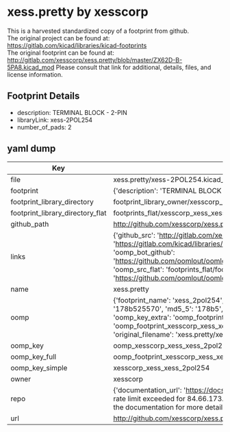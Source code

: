# xess.pretty by xesscorp  
This is a harvested standardized copy of a footprint from github.  
The original project can be found at:  
https://gitlab.com/kicad/libraries/kicad-footprints  
The original footprint can be found at:
http://gitlab.com/xesscorp/xess.pretty/blob/master/ZX62D-B-5PA8.kicad_mod
Please consult that link for additional, details, files, and license information.  
## Footprint Details
* description: TERMINAL BLOCK - 2-PIN  
* libraryLink: xess-2POL254  
* number_of_pads: 2  
## yaml dump  
| Key | Value |  
| --- | --- |  
| file | xess.pretty/xess-2POL254.kicad_mod |  
| footprint | {'description': 'TERMINAL BLOCK - 2-PIN', 'libraryLink': 'xess-2POL254', 'number_of_pads': 2} |  
| footprint_library_directory | footprint_library_owner/xesscorp_xess.pretty |  
| footprint_library_directory_flat | footprints_flat/xesscorp_xess_xess_2pol254/working |  
| github_path | http://github.com/xesscorp/xess.pretty/blob/master/xess-2POL254.kicad_mod |  
| links | {'github_src': 'http://gitlab.com/xesscorp/xess.pretty/blob/master/ZX62D-B-5PA8.kicad_mod', 'github_src_repo': 'https://gitlab.com/kicad/libraries/kicad-footprints', 'oomp_bot': 'footprints/xesscorp_xess_xess_2pol254/working', 'oomp_bot_github': 'https://github.com/oomlout/oomlout_oomp_footprint_bot/tree/main/footprints/xesscorp_xess_xess_2pol254/working', 'oomp_src_flat': 'footprints_flat/footprints_flat/xesscorp_xess_xess_2pol254/working', 'oomp_src_flat_github': 'https://github.com/oomlout/oomlout_oomp_footprint_src/tree/main/footprints_flat/xesscorp_xess_xess_2pol254/working'} |  
| name | xess.pretty |  
| oomp | {'footprint_name': 'xess_2pol254', 'library_name': 'xess', 'md5': '178b525570340ab739ca5fdfa8f5c4ca', 'md5_10': '178b525570', 'md5_5': '178b5', 'md5_6': '178b52', 'oomp_key': 'oomp_xesscorp_xess_xess_2pol254', 'oomp_key_extra': 'oomp_footprint_xesscorp_xess_xess_2pol254', 'oomp_key_full': 'oomp_footprint_xesscorp_xess_xess_2pol254_178b52', 'oomp_key_simple': 'xesscorp_xess_xess_2pol254', 'original_filename': 'xess.pretty/xess-2POL254.kicad_mod', 'owner_name': 'xesscorp'} |  
| oomp_key | oomp_xesscorp_xess_xess_2pol254 |  
| oomp_key_full | oomp_footprint_xesscorp_xess_xess_2pol254 |  
| oomp_key_simple | xesscorp_xess_xess_2pol254 |  
| owner | xesscorp |  
| repo | {'documentation_url': 'https://docs.github.com/rest/overview/resources-in-the-rest-api#rate-limiting', 'message': "API rate limit exceeded for 84.66.173.59. (But here's the good news: Authenticated requests get a higher rate limit. Check out the documentation for more details.)"} |  
| url | http://github.com/xesscorp/xess.pretty |  

